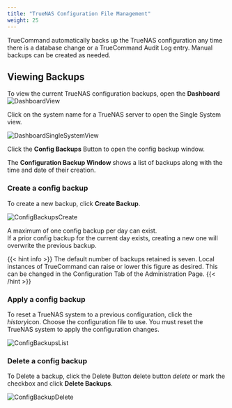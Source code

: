```yaml
---
title: "TrueNAS Configuration File Management"
weight: 25
---
```


TrueCommand automatically backs up the TrueNAS configuration any time there is a database change or a TrueCommand Audit Log entry.
Manual backups can be created as needed.

## Viewing Backups

To view the current TrueNAS configuration backups, open the **Dashboard** 
![DashboardView](/images/TrueCommand/2.0/DashboardView.png "Dashboard View")

Click on the system name for a TrueNAS server to open the Single System view.

![DashboardSingleSystemView](/images/TrueCommand/2.0/DashboardSingleSystemView.png "Dashboard Single System View")

Click the **Config Backups** Button to open the config backup window.

The **Configuration Backup Window** shows a list of backups along with the time and date of their creation.


### Create a config backup

To create a new backup, click **Create Backup**.

![ConfigBackupsCreate](/images/TrueCommand/2.0/ConfigBackupsCreate.png "Config Backups Create")

A maximum of one config backup per day can exist.  
If a prior config backup for the current day exists, creating a new one will overwrite the previous backup.

{{< hint info >}}
The default number of backups retained is seven.
Local instances of TrueCommand can raise or lower this figure as desired. 
This can be changed in the Configuration Tab of the Administration Page.
{{< /hint >}}

### Apply a config backup

To reset a TrueNAS system to a previous configuration, click the <i class="material-icons" aria-hidden="true" title="History">history</i>icon.
Choose the configuration file to use.
You must reset the TrueNAS system to apply the configuration changes.

![ConfigBackupsList](/images/TrueCommand/2.0/ConfigBackupsList.png "Config Backups List")

### Delete a config backup

To Delete a backup, click the Delete Button delete button <i class="material-icons" aria-hidden="true" title="Delete">delete</i> or mark the checkbox and click **Delete Backups**.

![ConfigBackupDelete](/images/TrueCommand/2.0/ConfigBackupDelete.png "Config Backup Delete")









